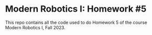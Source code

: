 # Modern Robotics I: Homework #5
This repo contains all the code used to do Homework 5 of the course Modern Robotics I, Fall 2023. 
